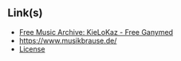 ## Link(s)
* [Free Music Archive: KieLoKaz - Free Ganymed](https://freemusicarchive.org/music/KieLoKaz/Free_Ganymed)
* https://www.musikbrause.de/
* [License](http://creativecommons.org/licenses/by-nc-nd/4.0/)
